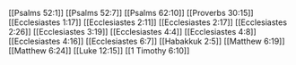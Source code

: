 [[Psalms 52:1]]
[[Psalms 52:7]]
[[Psalms 62:10]]
[[Proverbs 30:15]]
[[Ecclesiastes 1:17]]
[[Ecclesiastes 2:11]]
[[Ecclesiastes 2:17]]
[[Ecclesiastes 2:26]]
[[Ecclesiastes 3:19]]
[[Ecclesiastes 4:4]]
[[Ecclesiastes 4:8]]
[[Ecclesiastes 4:16]]
[[Ecclesiastes 6:7]]
[[Habakkuk 2:5]]
[[Matthew 6:19]]
[[Matthew 6:24]]
[[Luke 12:15]]
[[1 Timothy 6:10]]
